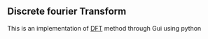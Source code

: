 
## Discrete fourier Transform 

This is an implementation of [DFT](https://en.wikipedia.org/wiki/Discrete_Fourier_transform) method through Gui using python 



